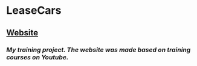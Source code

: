 # LeaseCars
## [Website](https://savitskicosta.github.io/Training_LeaseCars/src)
### *My training project. The website was made based on training courses on Youtube.*
